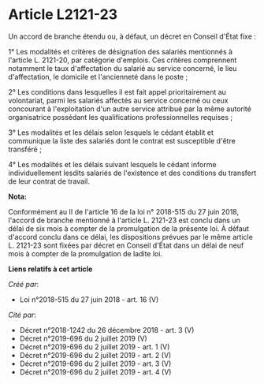 # Article L2121-23

Un accord de branche étendu ou, à défaut, un décret en Conseil d'État fixe :

1° Les modalités et critères de désignation des salariés mentionnés à l'article L. 2121-20, par catégorie d'emplois. Ces
critères comprennent notamment le taux d'affectation du salarié au service concerné, le lieu d'affectation, le domicile et
l'ancienneté dans le poste ;

2° Les conditions dans lesquelles il est fait appel prioritairement au volontariat, parmi les salariés affectés au service
concerné ou ceux concourant à l'exploitation d'un autre service attribué par la même autorité organisatrice possédant les
qualifications professionnelles requises ;

3° Les modalités et les délais selon lesquels le cédant établit et communique la liste des salariés dont le contrat est
susceptible d'être transféré ;

4° Les modalités et les délais suivant lesquels le cédant informe individuellement lesdits salariés de l'existence et des
conditions du transfert de leur contrat de travail.

**Nota:**

Conformément au II de l'article 16 de la loi n° 2018-515 du 27 juin 2018, l'accord de branche mentionné à l'article L.
2121-23 est conclu dans un délai de six mois à compter de la promulgation de la présente loi. À défaut d'accord conclu dans
ce délai, les dispositions prévues par le même article L. 2121-23 sont fixées par décret en Conseil d'État dans un délai de
neuf mois à compter de la promulgation de ladite loi.

**Liens relatifs à cet article**

_Créé par_:

  - Loi n°2018-515 du 27 juin 2018 - art. 16 (V)

_Cité par_:

  - Décret n°2018-1242 du 26 décembre 2018 - art. 3 (V)
  - Décret n°2019-696 du 2 juillet 2019 (V)
  - Décret n°2019-696 du 2 juillet 2019 - art. 1 (V)
  - Décret n°2019-696 du 2 juillet 2019 - art. 2 (V)
  - Décret n°2019-696 du 2 juillet 2019 - art. 3 (V)
  - Décret n°2019-696 du 2 juillet 2019 - art. 4 (V)
